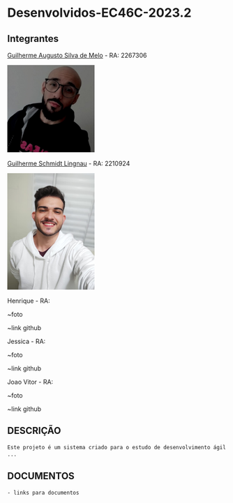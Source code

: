 # Desenvolvidos-EC46C-2023.2

## Integrantes

[Guilherme Augusto Silva de Melo](https://github.com/Guilherme-Silva-Melo/) - RA: 2267306

<img src="img/Foto - Guilherme Augusto.jpg" width="200">


[Guilherme Schmidt Lingnau](https://github.com/Guilherme-Schmidt/) - RA: 2210924

<img src="img/Foto - Guilherme Schmidt .jpeg" width="200">

Henrique - RA:

~foto 

~link github

Jessica - RA:

~foto 

~link github


Joao Vitor - RA: 

~foto 

~link github


## DESCRIÇÃO
    Este projeto é um sistema criado para o estudo de desenvolvimento ágil ...

## DOCUMENTOS
    - links para documentos 
